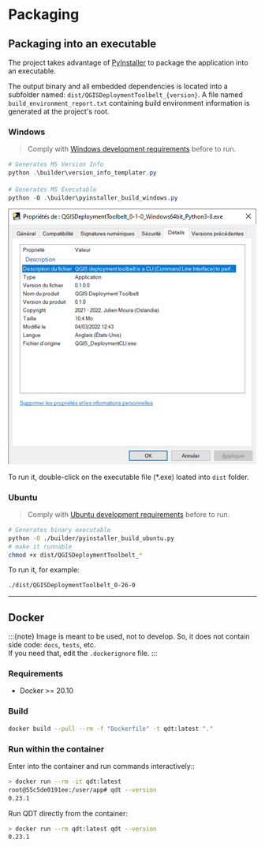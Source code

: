 # Packaging

## Packaging into an executable

The project takes advantage of [PyInstaller](https://pyinstaller.readthedocs.io/) to package the application into an executable.

The output binary and all embedded dependencies is located into a subfolder named: `dist/QGISDeploymentToolbelt_{version}`. A file named `build_environment_report.txt` containing build environment information is generated at the project's root.

### Windows

> Comply with [Windows development requirements](../development/windows.md) before to run.

```powershell
# Generates MS Version Info
python .\builder\version_info_templater.py

# Generates MS Executable
python -O .\builder\pyinstaller_build_windows.py
```

![QGIS Deployment Toolbelt - Executable properties](../static/executable_windows_properties_details.png)

To run it, double-click on the executable file (*.exe) loated into `dist` folder.

### Ubuntu

> Comply with [Ubuntu development requirements](../development/ubuntu.md) before to run.

```sh
# Generates binary executable
python -O ./builder/pyinstaller_build_ubuntu.py
# make it runnable
chmod +x dist/QGISDeploymentToolbelt_*
```

To run it, for example:

```sh
./dist/QGISDeploymentToolbelt_0-26-0
```

----

## Docker

:::{note}
Image is meant to be used, not to develop. So, it does not contain side code: `docs`, `tests`, etc.  
If you need that, edit the `.dockerignore` file.
:::

### Requirements

- Docker >= 20.10

### Build

```sh
docker build --pull --rm -f "Dockerfile" -t qdt:latest "."
```

### Run within the container

Enter into the container and run commands interactively::

```sh
> docker run --rm -it qdt:latest
root@55c5de0191ee:/user/app# qdt --version
0.23.1
```

Run QDT directly from the container:

```sh
> docker run --rm qdt:latest qdt --version
0.23.1
```
